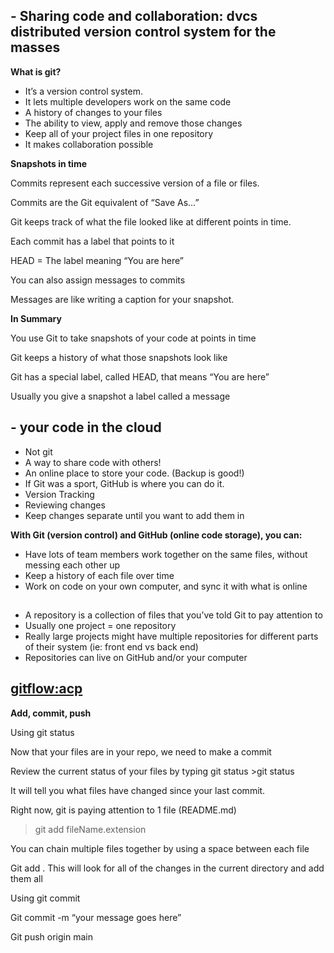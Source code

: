 ## **<git> - Sharing code and collaboration: dvcs distributed version control system for the masses**

**What is git?**
- It’s a version control system.
- It lets multiple developers work on the same code
- A history of changes to your files
- The ability to view, apply and remove those changes
- Keep all of your project files in one repository
- It makes collaboration possible

**Snapshots in time**

Commits represent each successive version of a file or files.

Commits are the Git equivalent of “Save As…”

Git keeps track of what the file looked like at different points in time.

Each commit has a label that points to it

HEAD = The label meaning “You are here”

You can also assign messages to commits

Messages are like writing a caption for your snapshot.

**In Summary** 

You use Git to take snapshots of your code at points in time

Git keeps a history of what those snapshots look like

Git has a special label, called HEAD, that means “You are here”

Usually you give a snapshot a label called a message

## **<GitHub> - your code in the cloud**

- Not git
- A way to share code with others!
- An online place to store your code. (Backup is good!)
- If Git was a sport, GitHub is where you can do it.
- Version Tracking
- Reviewing changes
- Keep changes separate until you want to add them in

**With Git (version control) and GitHub (online code storage), you can:**

- Have lots of team members work together on the same files, without messing each other up
- Keep a history of each file over time
- Work on code on your own computer, and sync it with what is online

## **<repositories>**
- A repository is a collection of files that you’ve told Git to pay attention to
- Usually one project = one repository
- Really large projects might have multiple repositories for different parts of their system (ie: front end vs back end)
- Repositories can live on GitHub and/or your computer

## **<gitflow:acp>**

**Add, commit, push**

Using git status

Now that your files are in your repo, we need to make a commit

Review the current status of your files by typing git status  >git status

It will tell you what files have changed since your last commit.

Right now, git is paying attention to 1 file (README.md)

> git add fileName.extension

You can chain multiple files together by using a space between each file

Git add .     This will look for all of the changes in the current directory and add them all

Using git commit

Git commit -m “your message goes here”


Git push origin main

